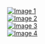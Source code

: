 <div class="container">
  <div class="row">
    <div class="col-md-3">
      <a href="https://example.com/image1">
        <img src="https://example.com/images/image1.jpg" alt="Image 1" class="img-fluid">
      </a>
    </div>
    <div class="col-md-3">
      <a href="https://example.com/image2">
        <img src="https://example.com/images/image2.jpg" alt="Image 2" class="img-fluid">
      </a>
    </div>
    <div class="col-md-3">
      <a href="https://example.com/image3">
        <img src="https://example.com/images/image3.jpg" alt="Image 3" class="img-fluid">
      </a>
    </div>
    <div class="col-md-3">
      <a href="https://example.com/image4">
        <img src="https://example.com/images/image4.jpg" alt="Image 4" class="img-fluid">
      </a>
    </div>
  </div>
</div>
